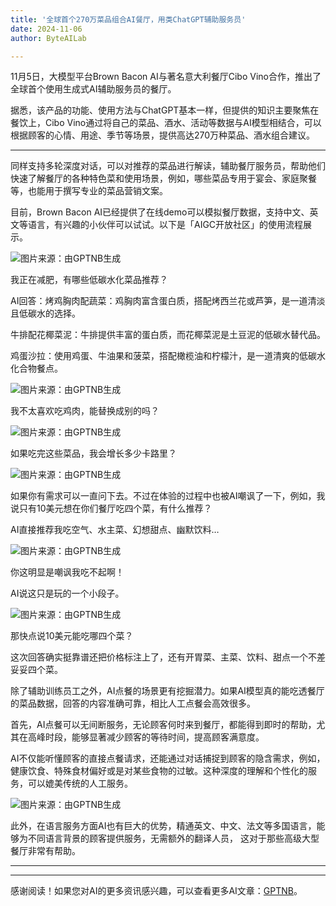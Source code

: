 ```yaml
---
title: '全球首个270万菜品组合AI餐厅，用类ChatGPT辅助服务员'
date: 2024-11-06
author: ByteAILab

---
```


11月5日，大模型平台Brown Bacon AI与著名意大利餐厅Cibo Vino合作，推出了全球首个使用生成式AI辅助服务员的餐厅。

据悉，该产品的功能、使用方法与ChatGPT基本一样，但提供的知识主要聚焦在餐饮上，Cibo Vino通过将自己的菜品、酒水、活动等数据与AI模型相结合，可以根据顾客的心情、用途、季节等场景，提供高达270万种菜品、酒水组合建议。

---


同样支持多轮深度对话，可以对推荐的菜品进行解读，辅助餐厅服务员，帮助他们快速了解餐厅的各种特色菜和使用场景，例如，哪些菜品专用于宴会、家庭聚餐等，也能用于撰写专业的菜品营销文案。

目前，Brown Bacon AI已经提供了在线demo可以模拟餐厅数据，支持中文、英文等语言，有兴趣的小伙伴可以试试。以下是「AIGC开放社区」的使用流程展示。

![图片来源：由GPTNB生成](http://www.jesonc.com/upload/8FD7B96F5E34993C64020C0DB54F4C00/1730774710582/FlJ3Jzb6aVlFTm8XxxQcGgEDamN-.png)

我正在减肥，有哪些低碳水化菜品推荐？

AI回答：烤鸡胸肉配蔬菜：鸡胸肉富含蛋白质，搭配烤西兰花或芦笋，是一道清淡且低碳水的选择。

牛排配花椰菜泥：牛排提供丰富的蛋白质，而花椰菜泥是土豆泥的低碳水替代品。

鸡蛋沙拉：使用鸡蛋、牛油果和菠菜，搭配橄榄油和柠檬汁，是一道清爽的低碳水化合物餐点。

![图片来源：由GPTNB生成](http://www.jesonc.com/FumIM1X4liGdUCS-EfNp7mBMx-eU)

我不太喜欢吃鸡肉，能替换成别的吗？

![图片来源：由GPTNB生成](http://www.jesonc.com/Fss6ww1JwDHnntB5TFeSHlvg-j2h)

如果吃完这些菜品，我会增长多少卡路里？

![图片来源：由GPTNB生成](http://www.jesonc.com/FuP5wDw7kIiJDfWqB1-aSP3Qmvb7)

如果你有需求可以一直问下去。不过在体验的过程中也被AI嘲讽了一下，例如，我说只有10美元想在你们餐厅吃四个菜，有什么推荐？

AI直接推荐我吃空气、水主菜、幻想甜点、幽默饮料…

![图片来源：由GPTNB生成](http://www.jesonc.com/FvzRWqurI2bA1jKOG9fZRyx1mcDb)

你这明显是嘲讽我吃不起啊！

AI说这只是玩的一个小段子。

![图片来源：由GPTNB生成](http://www.jesonc.com/Fs-4BuF5JDIWbuNPlHIN6xsdzWaa)

那快点说10美元能吃哪四个菜？

这次回答确实挺靠谱还把价格标注上了，还有开胃菜、主菜、饮料、甜点一个不差妥妥四个菜。

除了辅助训练员工之外，AI点餐的场景更有挖掘潜力。如果AI模型真的能吃透餐厅的菜品数据，回答的内容准确可靠，相比人工点餐会高效很多。

首先，AI点餐可以无间断服务，无论顾客何时来到餐厅，都能得到即时的帮助，尤其在高峰时段，能够显著减少顾客的等待时间，提高顾客满意度。

AI不仅能听懂顾客的直接点餐请求，还能通过对话捕捉到顾客的隐含需求，例如，健康饮食、特殊食材偏好或是对某些食物的过敏。这种深度的理解和个性化的服务，可以媲美传统的人工服务。

![图片来源：由GPTNB生成](http://www.jesonc.com/Fg_4VHW0dVYAMUe9zSt_2ZjYmL_h)

此外，在语言服务方面AI也有巨大的优势，精通英文、中文、法文等多国语言，能够为不同语言背景的顾客提供服务，无需额外的翻译人员， 这对于那些高级大型餐厅非常有帮助。

---
---
感谢阅读！如果您对AI的更多资讯感兴趣，可以查看更多AI文章：[GPTNB](https://gptnb.com)。